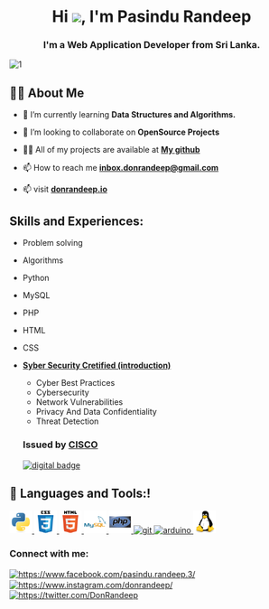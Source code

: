 <!--<p align="center">
<a href="#"> <img src="https://user-images.githubusercontent.com/86055057/155875208-7cd297a1-a3ab-4299-9bed-41a8d85b1aac.gif" width="auto"></a>
</p> -->
<h1 align="center">Hi <img src="https://raw.githubusercontent.com/MartinHeinz/MartinHeinz/master/wave.gif" width="30px">, I'm Pasindu  Randeep</h1>
<h3 align="center">I'm a Web Application Developer from Sri Lanka.</h3>

![1](https://user-images.githubusercontent.com/86055057/171360981-688428c2-cfa7-44f7-bf2e-38b5030cf1b6.png)


## 🙋‍♂️ About Me

- 🌱 I’m currently learning **Data Structures and Algorithms.**

- 👯 I’m looking to collaborate on **OpenSource Projects**

- 👨‍💻 All of my projects are available at **[My github](https://github.com/donrandeep)**

- 📫 How to reach me **inbox.donrandeep@gmail.com**

- 📫 visit  **[donrandeep.io](https://donrandeep.github.io/)**


## Skills and Experiences:
* Problem solving
* Algorithms
* Python
* MySQL
* PHP
* HTML
* CSS
* **[Syber Security Cretified (introduction)](https://www.netacad.com/courses/cybersecurity/introduction-cybersecurity)**
   
   * Cyber Best Practices
   * Cybersecurity
   * Network Vulnerabilities
   * Privacy And Data Confidentiality
   * Threat Detection
  ### Issued by **[CISCO](https://www.credly.com/badges/4d28f3a4-cd12-42e7-adbe-d627dcb11961/public_url)**
  <a href="https://www.credly.com/badges/4d28f3a4-cd12-42e7-adbe-d627dcb11961/public_url/" target="blank"><img align="center" src="https://user-images.githubusercontent.com/86055057/155881648-1a95ffe7-ed65-4863-9c46-6c6cbbd884ec.png" alt="digital badge" height="100" width="100" /> </a>

## 🚀 Languages and Tools:!





<p align="left"> <a href="https://www.python.org" target="_blank" rel="noreferrer"> <img src="https://raw.githubusercontent.com/devicons/devicon/master/icons/python/python-original.svg" alt="python" width="40" height="40"/> </a>  <a href="https://www.w3schools.com/css/" target="_blank" rel="noreferrer"> <img src="https://raw.githubusercontent.com/devicons/devicon/master/icons/css3/css3-original-wordmark.svg" alt="css3" width="40" height="40"/> </a> <a href="https://www.w3.org/html/" target="_blank" rel="noreferrer"> <img src="https://raw.githubusercontent.com/devicons/devicon/master/icons/html5/html5-original-wordmark.svg" alt="html5" width="40" height="40"/> </a>  <a href="https://www.mysql.com/" target="_blank" rel="noreferrer"> <img src="https://raw.githubusercontent.com/devicons/devicon/master/icons/mysql/mysql-original-wordmark.svg" alt="mysql" width="40" height="40"/> </a> <a href="https://www.php.net" target="_blank" rel="noreferrer"> <img src="https://raw.githubusercontent.com/devicons/devicon/master/icons/php/php-original.svg" alt="php" width="40" height="40"/> </a> <a href="https://git-scm.com/downloads" target="_blank" rel="noreferrer"> <img src="https://www.vectorlogo.zone/logos/git-scm/git-scm-icon.svg" alt="git" width="40" height="40"/> </a><a href="https://www.arduino.cc/" target="_blank" rel="noreferrer"> <img src="https://cdn.worldvectorlogo.com/logos/arduino-1.svg" alt="arduino" width="40" height="40"/> <a href="https://www.linux.org/" target="_blank" rel="noreferrer"> <img src="https://raw.githubusercontent.com/devicons/devicon/master/icons/linux/linux-original.svg" alt="linux" width="40" height="40"/> </a> </p>

<h3 align="left">Connect with me:</h3>
<p align="left">



<a href="https://www.facebook.com/pasindu.randeep.3/" target="blank"><img align="center" src="https://raw.githubusercontent.com/rahuldkjain/github-profile-readme-generator/master/src/images/icons/Social/facebook.svg" alt="https://www.facebook.com/pasindu.randeep.3/" height="30" width="40" /> </a>
<a href="https://www.instagram.com/donrandeep/" target="blank"><img align="center" src="https://raw.githubusercontent.com/rahuldkjain/github-profile-readme-generator/master/src/images/icons/Social/instagram.svg" alt="https://www.instagram.com/donrandeep/" height="30" width="40" /> </a>
<a href="https://twitter.com/DonRandeep" target="blank"><img align="center" src="https://raw.githubusercontent.com/rahuldkjain/github-profile-readme-generator/master/src/images/icons/Social/twitter.svg" alt="https://twitter.com/DonRandeep" height="30" width="40" /> </a>   

</p>
